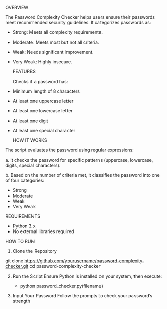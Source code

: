 OVERVIEW

The Password Complexity Checker helps users ensure their passwords meet recommended security guidelines. It categorizes passwords as:
     
 - Strong: Meets all complexity requirements. 
 - Moderate: Meets most but not all criteria.
 - Weak: Needs significant improvement.
 - Very Weak: Highly insecure.

   FEATURES

   Checks if a password has:
- Minimum length of 8 characters
- At least one uppercase letter
- At least one lowercase letter
- At least one digit
- At least one special character

  HOW IT WORKS

The script evaluates the password using regular expressions:

a. It checks the password for specific patterns (uppercase, lowercase, digits, special characters).

b. Based on the number of criteria met, it classifies the password into one of four categories:
  - Strong
  - Moderate
  - Weak
  - Very Weak

REQUIREMENTS

  - Python 3.x
  - No external libraries required

HOW TO RUN

1. Clone the Repository

git clone https://github.com/yourusername/password-complexity-checker.git
cd password-complexity-checker


2. Run the Script
Ensure Python is installed on your system, then execute:

     - python password_checker.py(filename)

3. Input Your Password
Follow the prompts to check your password’s strength




